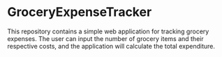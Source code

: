 # GroceryExpenseTracker
This repository contains a simple web application for tracking grocery expenses. The user can input the number of grocery items and their respective costs, and the application will calculate the total expenditure.

